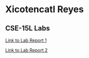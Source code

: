 # Xicotencatl Reyes

## CSE-15L Labs

[Link to Lab Report 1](https://xicoreyes513.github.io/cse15l-lab-reports/lab-report-1/lab-report-1-week-2.html)

[Link to Lab Report 2](https://xicoreyes513.github.io/cse15l-lab-reports/lab-report-2/lab-report-2-week-4.html)


